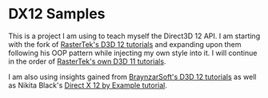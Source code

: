 # DX12 Samples
This is a project I am using to teach myself the Direct3D 12 API. I am starting with the fork of [RasterTek's D3D 12 tutorials](http://rastertek.com/tutdx12.html) and expanding upon them following his OOP pattern while injecting my own style into it. I will continue in the order of [RasterTek's own D3D 11 tutorials](http://rastertek.com/tutdx11.html).

I am also using insights gained from [BraynzarSoft's D3D 12 tutorials](https://www.braynzarsoft.net/viewtutorial/q16390-04-directx-12-braynzar-soft-tutorials) as well as Nikita Black's [Direct X 12 by Example tutorial](https://nikitablack.github.io/2016/07/23/Direct-X-12-by-example.html).
